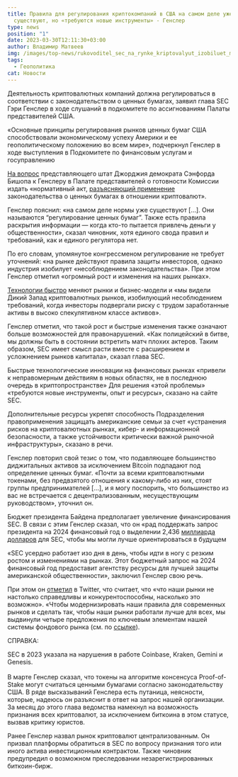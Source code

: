```yaml
---
title: Правила для регулирования криптокомпаний в США на самом деле уже
  существуют, но «требуются новые инструменты» - Генслер
type: news
position: "1"
date: 2023-03-30T12:11:30+03:00
author: Владимир Матвеев
img: /images/top-news/rukovoditel_sec_na_rynke_kriptovalyut_izobiluet_moshennichestvo_i_zloupotreblenie.jpg
tags:
  - Геополитика
cat: Новости
---
```

Деятельность криптовалютных компаний должна регулироваться в соответствии с законодательством о ценных бумагах, заявил глава SEC Гэри Генслер в ходе слушаний в подкомитете по ассигнованиям Палаты представителей США.

«Основные принципы регулирования рынков ценных бумаг США способствовали экономическому успеху Америки и ее геополитическому положению во всем мире», подчеркнул Генслер в ходе выступления в Подкомитете по финансовым услугам и госуправлению 

[На вопрос](https://www.sec.gov/news/testimony/gensler-testimony-subcommittee-financial-services-and-general-government-032923) представляющего штат Джорджия демократа Сэнфорда Бишопа к Генслеру в Палате представителей о готовности Комиссии издать «нормативный акт, [разъясняющий применение ](https://cryptonews.net/ru/news/legal/20734339/)законодательства о ценных бумагах в отношении криптовалют». 

Генслер пояснил: «на самом деле нормы уже существуют \[…]. Они называются “регулирование ценных бумаг”. Также есть правила раскрытия информации — когда кто-то пытается привлечь деньги у общественности», сказал чиновник, хотя единого свода правил и требований, как и единого регулятора нет. 

По его словам, упомянутое конгрессменом регулирование не требует уточнений: «на рынке действуют правила защиты инвесторов, однако индустрия изобилует «несоблюдением законодательства». При этом Генслер отметил «огромный рост и изменения на наших рынках». 

[Технологии быстро](https://twitter.com/GaryGensler) меняют рынки и бизнес-модели и «мы видели Дикий Запад криптовалютных рынков, изобилующий несоблюдением требований, когда инвесторы подвергали риску с трудом заработанные активы в высоко спекулятивном классе активов».

Генслер отметил, что такой рост и быстрые изменения также означают больше возможностей для правонарушений. «Как полицейский в битве, мы должны быть в состоянии встретить матч плохих актеров. Таким образом, SEC имеет смысл расти вместе с расширением и усложнением рынков капитала», сказал глава SEC.

Быстрые технологические инновации на финансовых рынках «привели к неправомерным действиям в новых областях, не в последнюю очередь в криптопространстве» Для решения «этой проблемы» «требуются новые инструменты, опыт и ресурсы», сказано на сайте SEC.

Дополнительные ресурсы укрепят способность Подразделения правоприменения защищать американские семьи за счет «устранения рисков на криптовалютных рынках, кибер- и информационной безопасности, а также устойчивости критически важной рыночной инфраструктуры», сказано в речи.

Генслер повторил свой тезис о том, что подавляющее большинство диджитальных активов за исключением Bitcoin подпадают под определение ценных бумаг.
«Почти за всеми криптовалютными токенами, без предвзятого отношения к какому-либо из них, стоят группы предпринимателей \[…], и я могу поспорить, что большинство из вас не встречается с децентрализованным, несуществующим руководством», уточнил он.

Бюджет президента Байдена предполагает увеличение финансирования SEC. В связи с этим Генслер сказал, что он «рад поддержать запрос президента на 2024 финансовый год о выделении 2,436 [миллиарда долларов](https://www.sec.gov/news/testimony/gensler-testimony-subcommittee-financial-services-and-general-government-032923) для SEC, чтобы мы могли лучше ориентироваться в будущем 

«SEC усердно работает изо дня в день, чтобы идти в ногу с резким ростом и изменениями на рынках. Этот бюджетный запрос на 2024 финансовый год предоставит агентству ресурсы для лучшей защиты американской общественности», заключил Генслер свою речь.

При этом он [отметил](https://docs.house.gov/meetings/AP/AP23/20230329/115576/HHRG-118-AP23-TTF-GenslerG-20230329.pdf) в Twitter, что считает, что «что наши рынки не настолько справедливы и конкурентоспособны, насколько это возможно».
«Чтобы модернизировать наши правила для современных рынков и сделать так, чтобы наши рынки работали лучше для всех, мы выдвинули четыре предложения по ключевым элементам нашей системы фондового рынка (см. по [ссылке](https://twitter.com/i/status/1611420871448743937)). 

СПРАВКА:

SEC в 2023 указала на нарушения в работе Coinbase, Kraken, Gemini и Genesis.\
\
В марте Генслер сказал, что токены на алгоритме консенсуса Proof-of-Stake могут считаться ценными бумагами согласно законодательству США.
В ряде высказываний Генслера есть путаница, неясности, которые, надеюсь он разъяснит в ответ на запрос нашей организации. За месяц до этого глава ведомства намекнул на возможность признания всех криптовалют, за исключением биткоина в этом статусе, вызвав критику юристов.

Ранее Генслер назвал рынок криптовалют централизованным. Он призвал платформы обратиться в SEC по вопросу признания того или иного актива инвестиционным контрактом. Также чиновник предупредил о возможном преследовании незарегистрированных биткоин-бирж.